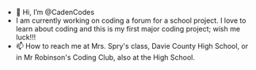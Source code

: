 - 👋 Hi, I’m @CadenCodes
- I am currently working on coding a forum for a school project. I love to learn about coding and this is my first major coding project; wish me luck!!!
- 📫 How to reach me at Mrs. Spry's class, Davie County High School, or in Mr Robinson's Coding Club, also at the High School.

<!---
CadenCodes/CadenCodes is a ✨ special ✨ repository because its `README.md` (this file) appears on your GitHub profile.
You can click the Preview link to take a look at your changes.
--->
